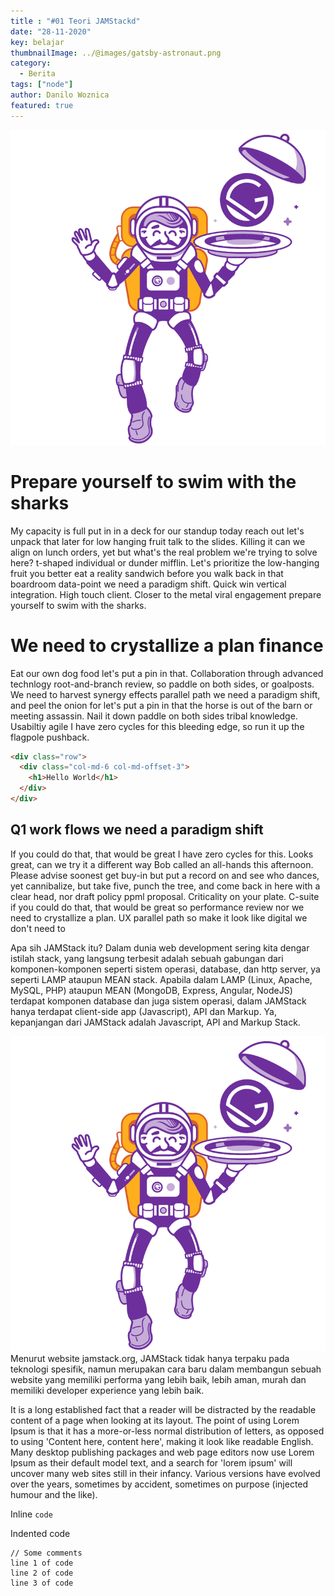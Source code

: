```yaml
---
title : "#01 Teori JAMStackd"
date: "28-11-2020"
key: belajar
thumbnailImage: ../@images/gatsby-astronaut.png
category:
  - Berita
tags: ["node"]
author: Danilo Woznica
featured: true
---
```


![](../@images/gatsby-astronaut.png "Judul Gambar")

# Prepare yourself to swim with the sharks

My capacity is full put in in a deck for our standup today reach out
let's unpack that later for low hanging fruit talk to the slides.
Killing it can we align on lunch orders, yet but what's the real
problem we're trying to solve here? t-shaped individual or dunder
mifflin. Let's prioritize the low-hanging fruit you better eat a
reality sandwich before you walk back in that boardroom data-point we
need a paradigm shift. Quick win vertical integration. High touch
client. Closer to the metal viral engagement prepare yourself to swim
with the sharks.

# We need to crystallize a plan finance

Eat our own dog food let's put a pin in that. Collaboration through
advanced technlogy root-and-branch review, so paddle on both sides, or
goalposts. We need to harvest synergy effects parallel path we need a
paradigm shift, and peel the onion for let's put a pin in that the
horse is out of the barn or meeting assassin. Nail it down paddle on
both sides tribal knowledge. Usabiltiy agile I have zero cycles for
this bleeding edge, so run it up the flagpole pushback.

```html
<div class="row">
  <div class="col-md-6 col-md-offset-3">
    <h1>Hello World</h1>
  </div>
</div>
```

## Q1 work flows we need a paradigm shift

If you could do that, that would be great I have zero cycles for this.
Looks great, can we try it a different way Bob called an all-hands
this afternoon. Please advise soonest get buy-in but put a record on
and see who dances, yet cannibalize, but take five, punch the tree,
and come back in here with a clear head, nor draft policy ppml
proposal. Criticality on your plate. C-suite if you could do that,
that would be great so performance review nor we need to crystallize a
plan. UX parallel path so make it look like digital we don't need to

Apa sih JAMStack itu? Dalam dunia web development sering kita dengar istilah stack, yang langsung terbesit adalah sebuah gabungan dari komponen-komponen seperti sistem operasi, database, dan http server, ya seperti LAMP ataupun MEAN stack. Apabila dalam LAMP (Linux, Apache, MySQL, PHP) ataupun MEAN (MongoDB, Express, Angular, NodeJS) terdapat komponen database dan juga sistem operasi, dalam JAMStack hanya terdapat client-side app (Javascript), API dan Markup. Ya, kepanjangan dari JAMStack adalah Javascript, API and Markup Stack.

![](../@images/gatsby-astronaut.png)
Menurut website jamstack.org, JAMStack tidak hanya terpaku pada teknologi spesifik, namun merupakan cara baru dalam membangun sebuah website yang memiliki performa yang lebih baik, lebih aman, murah dan memiliki developer experience yang lebih baik.

<!-- ## Why do we use it? -->
It is a long established fact that a reader will be distracted by the readable content of a page when looking at its layout. The point of using Lorem Ipsum is that it has a more-or-less normal distribution of letters, as opposed to using 'Content here, content here', making it look like readable English. Many desktop publishing packages and web page editors now use Lorem Ipsum as their default model text, and a search for 'lorem ipsum' will uncover many web sites still in their infancy. Various versions have evolved over the years, sometimes by accident, sometimes on purpose (injected humour and the like).

<!-- ## Code -->



Inline `code`

Indented code

    // Some comments
    line 1 of code
    line 2 of code
    line 3 of code


